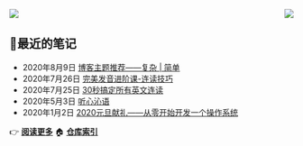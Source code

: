 <p>
  <a href="https://count.getloli.com/"><img src="https://count.getloli.com/get/@github.readme"></a>
  <img src="https://weather-icon.journeyad.repl.co/@binzhou?v=1" align="right">
</p>

## :memo:最近的笔记

- 2020年8月9日 [博客主题推荐——复杂 | 简单](https://www.cnblogs.com/yjlaugus/p/13466375.html)
- 2020年7月26日 [完美发音进阶课-连读技巧](https://www.cnblogs.com/yjlaugus/p/13378398.html)
- 2020年7月25日 [30秒搞定所有英文连读](https://www.cnblogs.com/yjlaugus/p/13378459.html)
- 2020年5月3日 [听心沁语](https://www.cnblogs.com/yjlaugus/p/12822557.html)
- 2020年1月2日 [2020元旦献礼——从零开始开发一个操作系统](https://www.cnblogs.com/yjlaugus/p/12132585.html)

:point_right: **[阅读更多](https://www.cnblogs.com/yjlaugus/p/)**
  :house: **[仓库索引](https://github.com/yjlaugus/box)**
